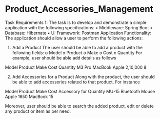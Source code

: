 # Product_Accessories_Management
 
Task Requirements 1:
The task is to develop and demonstrate a simple application with the following specifications:
•	Middleware: Spring Boot
•	Database: Hibernate
•	UI Framework: Postman
Application Functionality:
The application should allow a user to perform the following actions:
1.	Add a Product
The user should be able to add a product with the following fields:
o	Model
o	Product
o	Make
o	Cost
o	Quantity
For example, user should be able add details as follows
              
Model	Product	Make	Cost	  Quantity
M3 Pro	MacBook	Apple	2,10,000	8
 
2.	Add Accessories for a Product
Along with the product, the user should be able to add accessories related to that product. For instance
 
Model	Product	Make	        Cost	Accessory for	Quantity
MU-15	Bluetooth Mouse	Apple	1650	MacBook         	15
 
Moreover, user should be able to search the added product, edit or delete any product or item as per need.

